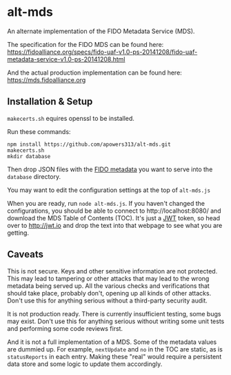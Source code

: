 # alt-mds
An alternate implementation of the FIDO Metadata Service (MDS).

The specification for the FIDO MDS can be found here:
https://fidoalliance.org/specs/fido-uaf-v1.0-ps-20141208/fido-uaf-metadata-service-v1.0-ps-20141208.html

And the actual production implementation can be found here:
https://mds.fidoalliance.org

## Installation & Setup

`makecerts.sh` equires openssl to be installed.

Run these commands:
```
npm install https://github.com/apowers313/alt-mds.git
makecerts.sh
mkdir database
```

Then drop JSON files with the [FIDO metadata](https://fidoalliance.org/specs/fido-uaf-v1.0-ps-20141208/fido-uaf-authnr-metadata-v1.0-ps-20141208.html) you want to serve into the `database` directory.

You may want to edit the configuration settings at the top of `alt-mds.js`

When you are ready, run `node alt-mds.js`. If you haven't changed the configurations, you should be able to connect to http://localhost:8080/ and download the MDS Table of Contents (TOC). It's just a [JWT](https://tools.ietf.org/html/rfc7519) token, so head over to http://jwt.io and drop the text into that webpage to see what you are getting.

## Caveats
This is not secure. Keys and other sensitive information are not protected. This may lead to tampering or other attacks that may lead to the wrong metadata being served up. All the various checks and verifications that should take place, probably don't, opening up all kinds of other attacks. Don't use this for anything serious without a third-party security audit.

It is not production ready. There is currently insufficient testing, some bugs may exist. Don't use this for anything serious without writing some unit tests and performing some code reviews first.

And it is not a full implementation of a MDS. Some of the metadata values are dummied up. For example, `nextUpdate` and `no` in the TOC are static, as is `statusReports` in each entry. Making these "real" would require a persistent data store and some logic to update them accordingly.